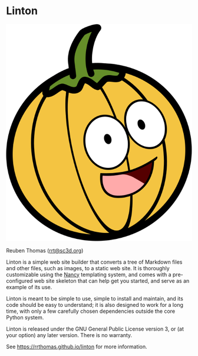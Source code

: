 # Linton

![logo](logo/linton.svg)

Reuben Thomas (rrt@sc3d.org)

Linton is a simple web site builder that converts a tree of Markdown files
and other files, such as images, to a static web site. It is thoroughly
customizable using the [Nancy](https://github.com/rrthomas/nancy) templating
system, and comes with a pre-configured web site skeleton that can help get
you started, and serve as an example of its use.

Linton is meant to be simple to use, simple to install and maintain, and its
code should be easy to understand; it is also designed to work for a long
time, with only a few carefully chosen dependencies outside the core Python
system.

Linton is released under the GNU General Public License version 3, or (at
your option) any later version. There is no warranty.

See https://rrthomas.github.io/linton for more information.

